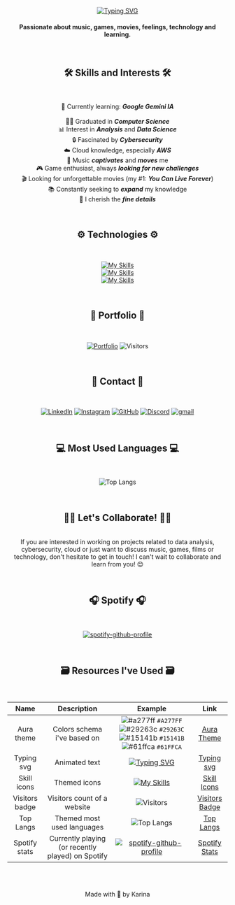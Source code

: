 <div align="center">
  
[![Typing SVG](https://readme-typing-svg.demolab.com?font=Fira+Code&weight=500&size=25&duration=4000&pause=1000&color=A277FF&center=true&vCenter=true&random=false&width=435&height=60&lines=Hey!+%F0%9F%91%8B%F0%9F%8F%BB;I'm+Karina)](https://git.io/typing-svg)
<h4>Passionate about music, games, movies, feelings, technology and learning.</h4>

<br><h2>🛠️ Skills and Interests 🛠️</h2><br>

🌱 Currently learning: ***Google Gemini IA***<br><br>
👩‍💻 Graduated in ***Computer Science***<br>
📊 Interest in ***Analysis*** and ***Data Science***<br>
🔒 Fascinated by ***Cybersecurity***<br>
☁️ Cloud knowledge, especially ***AWS***<br>
🎵 Music ***captivates*** and ***moves*** me<br>
🎮 Game enthusiast, always ***looking for new challenges***<br>
🎬 Looking for unforgettable movies (my #1: ***You Can Live Forever***)<br>
📚 Constantly seeking to ***expand*** my knowledge<br>
🔎 I cherish the ***fine details***

<br><h2>⚙️ Technologies ⚙️</h2><br>

[![My Skills](https://skillicons.dev/icons?i=html,css,js,php,python,dotnet,cs,java,nodejs&theme=dark)](https://skillicons.dev)<br>
[![My Skills](https://skillicons.dev/icons?i=postgresql,git,bootstrap,godot,jquery,github,mysql&theme=dark)](https://skillicons.dev)<br>
[![My Skills](https://skillicons.dev/icons?i=aws,windows,azure,linux&theme=dark)](https://skillicons.dev)<br>

<br><h2>📁 Portfolio 📁</h2><br>

[![Portfolio](https://img.shields.io/badge/Portfolio-61ffca?style=for-the-badge&logo=todoist&logoColor=black)](https://karinagante.github.io/index.html)
![Visitors](https://api.visitorbadge.io/api/visitors?path=https%3A%2F%2Fkarinagante.github.io%2Findex.html&label=Visitors&labelColor=%23a277ff&countColor=%2315141b)<br>

<br><h2>📲 Contact 📲</h2><br>

[![LinkedIn](https://skillicons.dev/icons?i=linkedin&theme=dark)](https://www.linkedin.com/in/karina-gante/)
[![Instagram](https://skillicons.dev/icons?i=instagram&theme=dark)](https://www.instagram.com/karinovisk02/)
[![GitHub](https://skillicons.dev/icons?i=github&theme=dark)](https://www.github.com/KarinaGante/)
[![Discord](https://skillicons.dev/icons?i=discord&theme=dark)](https://discord.com/channels/nookaa)
[![gmail](https://skillicons.dev/icons?i=gmail&theme=dark)](mailto:karina.g@aluno.ifsp.edu.br)

<br><h2>💻 Most Used Languages 💻</h2><br>

![Top Langs](https://github-readme-stats.vercel.app/api/top-langs/?username=KarinaGante&layout=donut-vertical&hide_title=true&theme=aura)

<br><h2>🤝🏻 Let's Collaborate! 🤝🏻</h2>
<br>If you are interested in working on projects related to data analysis, cybersecurity, cloud or just want to discuss music, games, films or technology, don't hesitate to get in touch! I can't wait to collaborate and learn from you! 😊

<br><h2>🎧 Spotify 🎧</h2><br>

[![spotify-github-profile](https://spotify-github-profile.kittinanx.com/api/view?uid=karinovisk&cover_image=true&theme=default&show_offline=false&background_color=121212&interchange=false&bar_color_cover=false)](https://spotify-github-profile.vercel.app/api/view?uid=karinovisk&redirect=true)

<br><h2>🗃️ Resources I've Used 🗃️</h2><br>

| Name | Description | Example | Link |
| :--------: | :-------: | :-------: | :-------: |
| Aura theme | Colors schema i've based on | ![#a277ff](https://via.placeholder.com/15/a277ff/000000?text=+) `#A277FF` ![#29263c](https://via.placeholder.com/15/29263c/000000?text=+) `#29263C` ![#15141b](https://via.placeholder.com/15/15141b/000000?text=+) `#15141B` ![#61ffca](https://via.placeholder.com/15/61ffca/000000?text=+) `#61FFCA` | [Aura Theme](https://github.com/daltonmenezes/aura-theme?tab=readme-ov-file) |
| Typing svg | Animated text | [![Typing SVG](https://readme-typing-svg.herokuapp.com?font=Fira+Code&weight=500&size=18&duration=4500&pause=1000&color=C9A982&center=true&vCenter=true&random=false&width=500&height=60&lines=You+Can+Live+Forever+(2022);%22Jaime%2C+right%3F+I'm+Marike%22;%22I+don't+think+that's+possible%22;%22You+trying+to+convert+me%3F%22;%22No%2C+unless+you+want+me+to%22;%22Only+if+she+wants+to%22;%22You+can+live+in+my+house%2C+it's+okay%22;%22He+loves+you%2C+everyone+does%22;%22Not+gonna+let+me+go%3F%22;%22Was+it+like+we+imagined%3F%22;%22You+should+be+there%22;%22I+think+about+you+all+the+time%2C+;about+us.+Do+you%3F%22;%22Every+day%22)](https://git.io/typing-svg) | [Typing svg](https://github.com/DenverCoder1/readme-typing-svg) |
| Skill icons | Themed icons | [![My Skills](https://skillicons.dev/icons?i=sass,react,photoshop,gcp,typescript&theme=dark)](https://skillicons.dev) | [Skill Icons](https://github.com/tandpfun/skill-icons) |
| Visitors badge | Visitors count of a website | ![Visitors](https://api.visitorbadge.io/api/visitors?path=https%3A%2F%2Fkarinagante.github.io%2Findex.html&label=Visitors&labelColor=%23a277ff&countColor=%2315141b) | [Visitors Badge](https://visitorbadge.io) |
| Top Langs | Themed most used languages | ![Top Langs](https://github-readme-stats.vercel.app/api/top-langs/?username=KarinaGante&layout=compact&theme=dracula) | [Top Langs](https://github.com/anuraghazra/github-readme-stats) |
| Spotify stats | Currently playing (or recently played) on Spotify | [![spotify-github-profile](https://spotify-github-profile.kittinanx.com/api/view?uid=karinovisk&cover_image=true&theme=natemoo-re&show_offline=false&background_color=121212&interchange=false&bar_color_cover=false)](https://spotify-github-profile.vercel.app/api/view?uid=karinovisk&redirect=true) | [Spotify Stats](https://github.com/kittinan/spotify-github-profile) | 


<br><br>

Made with 💜 by Karina

</div>
